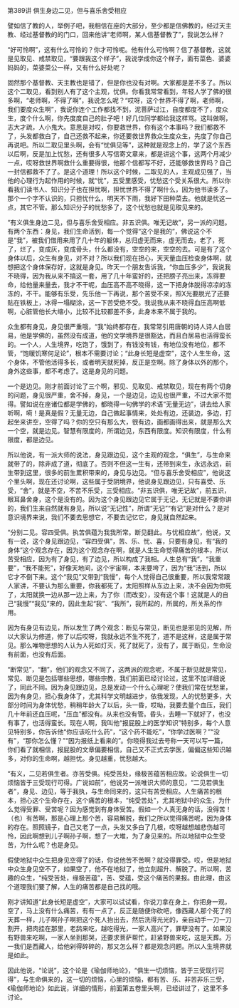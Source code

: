 第389讲 俱生身边二见，但与喜乐舍受相应

譬如信了教的人，举例子吧，我相信在座的大部分，至少都是信佛教的，经过天主教、经过基督教的的门口，回来他讲“老师啊，某人信基督教了”，我说怎么样？

“好可怜啊”，这有什么可怜的？你才可怜呢。他有什么可怜啊？信了基督教，这就是见取见、戒禁取见，“要跟我这个样子”，我说学成你这个样子，面有菜色、婆婆妈妈的，菜婆菜公一样，又有什么好处呢？

固然那个基督教、天主教也是错了，但是你也没有对啊。大家都是差不多了。所以这个二取见，看到别人有了这个主观，忧俱。你看我常常看到，年轻人学了佛的很多啊，“老师啊，不得了啊”，我说怎么呢？“哎呀，这个世界不得了啊，老师啊，我们要度众生啊”，我说你连个工作都找不到，泥菩萨过江，自度都度不了，度众生，度个什么啊，你先度度自己的肚子吧！好几位同学都给我这样骂。这叫做啊，志大才疏，人小鬼大。意思是对哎，你要救世界，你有这个本事吗？我们都救不了，头发都救白了，自己还救不起来，你还要救世界救众生度众生，先度了你自己再说吧。所以二取见里头啊，会有“忧俱见等”，这种就是观念上的，学了这个东西以后啊，反是加上忧愁，还有很多人写信寄文章来，都是讲这个事，这两个月减少一点，哎呀救世界啊救什么重要得很，他那个信都写不好，还能够救世界吗？自己一封信都救不了了。是这个道理！所以这个时候，二取见的人，主观成见强了，当他的心理行为起作用的时候，就“忧”，五受里感受，忧愁这个受关系很大。所以你看我们读书人、知识分子也在担忧啊，担忧世界不得了啊什么，因为他书读多了。那个一个字不认识的，只担忧什么，明天不下雨，我好下田种菜去。他就是忧这一点，其它不管。那么知识分子的忧愁多了，这个忧愁也就是见取见来的。

“有义俱生身边二见，但与喜乐舍受相应。非五识俱。唯无记故”，另一派的问题。有两个东西：身见，我们生命活到，每一个觉得“这个是我的”，佛说这个不是“我”，被我们借用来用了几十年的躯体，总归虚无而来，虚无而去，老了，死了，烂了，变成灰，变成骨头，什么都没有，空空的来，空空的去。可是有了这个身体以后，众生有身见，对不对？所以我们现在担心，天天量血压检查身体啊，就想把这个身体保存好，这就是身见。昨天一个朋友告诉我，“你血压多少”，我说我不晓得，因为我从来不搞这一套，用了几十年蛮好的，还把膀子亮出来，冻得要命，给他量来量去，我才不干呢，血压高不高不晓得，这一下把身体脱得凉凉的冻冻的，不干。能够有乐受，先乐他一下再说，那个苦受不来，照X光要脱光了还要贴在铁板上，冰得一塌糊涂，这一下苦受绝不受。我说我从来不晓得血压高啊低啊，心脏管他长大缩小，比较不比较都差不多，此身本来不属于我的。

众生都有身见，身见很严重哦，“我”始终都存在，我常常引用唐朝的诗人诗人白居易，他是学佛的，虽然没有成道，他的文学境界是很豁达，而且白居易也活得蛮长的。一个人，人生境界，吃饱了，饿到了，有钱没有钱，有地位没有地位，都不管，“饱暖饥寒何足论”，根本不需要讨论；“此身长短是虚空”，这个人生生命，这个身体，不管他活得多长，或者明天就死掉，反正是空啊。除了身体以外的那个，身外这些事，都不考虑了。这是身见的问题。

一个是边见。刚才前面讨论了三个啊，邪见、见取见、戒禁取见，现在有两个切身的问题，身见很严重，舍不掉，身见，一个是边见，边见也很严重，不过大家不觉得。譬如说在座诸位都是学佛的，都晓得一句佛学的术语“无量无边”，讲去给人家听啊，嗬！是真是假？无量无边，自己做起事情来，处处有边，还装边，多边，打起坐来讲空，空得了吗？你的空只有那么大，很有边，画都画得出来，就是那么大一个空，就是边见。智慧有限度的，所谓边见，东西有限度。知识有限度，什么有限度，都是边见。

所以他说，有一派大师的说法，身见跟边见，这个主观的观念，“俱生”，与生命来就带了的，除非成了道，彻底了。否则不但这一生有，还带到来生，永远永远，前生带到这里，很多的前生累积带来的，身见与边见。“但与喜乐舍受相应”，他说这个里头啊，现在还讨论啊，这些属于受阴境界，他说身见跟边见，只有喜受、乐受，“舍”，就是不空，不苦不乐受，三受相应。“非五识俱，唯无记故”，前五识，眼耳鼻舍身，这个是没有的。因为这个身见跟边见它属于无记，无记就是不要你讲的，我们生来自然就有身见，所以说“无记性”，所谓“无记”“有记”是对什么？是对意识境界来说，我们不要去思想它，不要去记忆它，身见就自然起来。

“分别二见。容四受俱。执苦俱蕴为我我所常。断见翻此。与忧相应故”，他说，又有一说，这个身见跟边见，“容四受俱”，苦、乐、忧、喜，只要有身见，有“我的身体”这个观念存在，因为这个观念存在啊，就是人生生命觉得痛苦的根本，所以苦受相应，因为有了身见，有了边见，所以构成了我相。人生总有“我”，“我重要”，“我不能死”，好像天地间，这个宇宙啊，本来要垮了，因为“我”活到，所以它才不倒下来。这个“我见”又带到“我慢”，每个人觉得自己很重要，所以我常常跟人家讲，不要认为那么重要，你我都死了，太阳照样从东边上来，决不会因为你死了，太阳就换一边从那一边上来，为了你（而改变），没有这个事！这就是人的自己“我慢”“我见”来的，因此生起“我”、“我所”，我所起的，所属的，所关系的作用。

因为有身见有边见，所以发生了两个观念：断见与常见，断见也是邪见的见解，所以大家认为修道，修了以后哎呀，我就永远不生不死了，道不是这样，这是属于常见。那么唯物思想的人认为人死如灯灭，死了就死了，没有了，属于断见，生命没有前面，也没有后面。

“断常见”，“翻”，他们的观念又不同了，这两派的观念呢，不属于断见就是常见，常见、断见是包括哪些思想，哪些宗教，我们前面已经讨论过，这里不加详细说了，同此不同。因为身见跟边见，总是发动一个什么心理呢？使我们常在忧愁里，因为有身见，担心我身体了，尤其科学文明越进步，依我发现，人的忧愁更多，大部分时间为身体忧愁，稍稍年龄大了以后，头一昏，哎呦，我要去量个血压，我们几十年前还血压呢，“压血”都没有。从来也没有管。昏头，去睡一下就好了，也没有事了，也活得蛮长。现在人啊，我叫他“报屁股上的医学知识”特别多，每个人意见特别多，你告诉他“你应该吃什么药”，“这个药不能吃”，“你学过医啊？”“没有”，“那你怎么懂？”“因为报纸上看来的”。你晓得我过去号称一天可以写一篇，你们看了就相信，报屁股的文章偏要相信，自己又不正式去学医，偏偏这些知识越多，对你的生命啊，越担忧。身见越重，忧愁越大。

“有义，二见若俱生者。亦苦受俱。纯受苦处，缘极苦蕴苦相应故。论说俱生一切烦恼皆于三受现行可得。广说如前”，他说另一派唯识大师的意见，“二见若俱生者”，身见、边见，等于我执，与生命同来的，这只有苦受相应。人生痛苦的根本，担心这个生命存在，这个痛苦的根本，“纯受苦处”，尤其地狱中的众生，为什么觉得受罪、受苦呢？因为感觉到有身体受苦。假如一个人真无身的话，没得苦！（也）有苦啊，那是心理上那个苦，容易解脱，我们之所以觉得痛苦呢，因为身体的存在。照照镜子，自己又老了一点，头发又多白了几根，哎呀越想越悲伤越可怜，因此啊想到儿子啊孙子啊，想了一大堆，为了身见来的。所以地狱中众生受苦，为什么呢？也是身见。

假使地狱中众生把身见空得了的话，你说他苦不苦啊？就没得罪受。哎，但是地狱中众生身见空不了，如果空了，他不在地狱了，他立刻超升、解脱了。所以啊，苦趣的众生，“纯受苦处，缘极苦蕴”，苦、受蕴，受这个痛苦的果报。由此理，由这个道理我们要了解，人生的痛苦都是自己找的哦。

刚才讲知道“此身长短是虚空”，大家可以试试看，你说刀拿在身上，你把身一观，空了，马上没有什么痛苦，有有一点了，反正是随便你砍吧，像西藏人那个死了的天葬一样，儿子啊孙子啊把这个死人抬出去，然后洗得光光的，亲自动手一刀一刀割开，把肉挂在那里，老鸹来吃，越吃得光，一家人高兴了，罪孽没有了。如果没有野兽来吃啊，一家人坐到那哭，还要求菩萨帮忙，赶紧野兽来吃，这是天葬。万一我们是西藏人，给他剁得碎碎的，那又怎么样？都是观念问题。所以人生境界就是如此。

因此他说，“论说”，这个论是《瑜伽师地论》，“俱生一切烦恼，皆于三受现行可得”，与生命俱来的，这一切的烦恼，心里的烦恼，都有苦、乐、非苦非乐三受，《瑜伽师地论》如此说，详细的情形，前面第五卷里头啊，已经讲过了，这里不多讨论。


